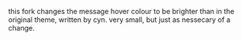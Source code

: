 this fork changes the message hover colour to be brighter than in the original theme, written by cyn. very small, but just as nessecary of a change.
